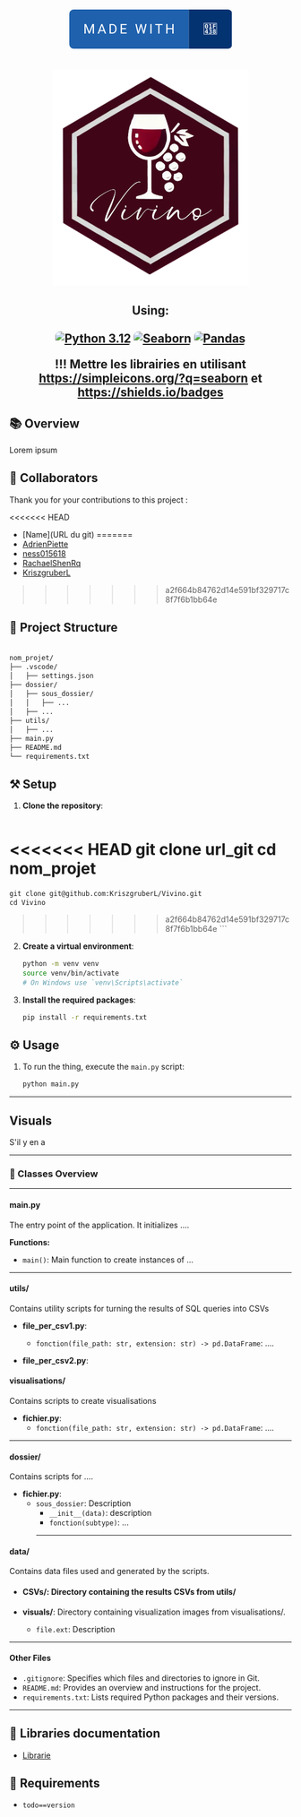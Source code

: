 
<p align="center">
    <br>
     <a href="https://github.com/KriszgruberL" target="_blank"> <img alt="Made with Frogs" src="./assets/made-with-🐸.svg" style="border-radius:0.5rem"></a>
    <br>
    <br><br>
    <a><img src="./assets/vivono_logo.png" width="350"  /></a>
    <h2 align="center">Using:
    <br>
    <br>
    <a href="https://www.python.org/downloads/release/python-3120/"><img alt="Python 3.12" src="https://img.shields.io/badge/Python%203.12-python?style=for-the-badge&logo=python&logoColor=F8E71C&labelColor=427EC4&color=2680D1" style="border-radius:0.5rem"></a>
    <a href="https://www.crummy.com/software/BeautifulSoup/"><img alt="Seaborn" src="https://img.shields.io/badge/Seaborn-Seaborn?style=for-the-badge&logo=seaborn&color=%236666FF" style="border-radius:0.5rem"></a>
    <a href="https://pandas.pydata.org/docs/"><img alt="Pandas" src="https://img.shields.io/badge/Pandas-Pandas?style=for-the-badge&logo=pandas&color=61B3DD" style="border-radius:0.5rem"></a>
    <br>
</p>

!!! Mettre les librairies en utilisant https://simpleicons.org/?q=seaborn et https://shields.io/badges

## 📚 Overview

Lorem ipsum

## 🕺 Collaborators
Thank you for your contributions to this project : 

<<<<<<< HEAD
- [Name](URL du git)
=======
- [AdrienPiette](https://github.com/AdrienPiette)
- [ness015618](https://github.com/ness015618)
- [RachaelShenRq](https://github.com/RachaelShenRq)
- [KriszgruberL](https://github.com/KriszgruberL)
>>>>>>> a2f664b84762d14e591bf329717c8f7f6b1bb64e

## 🚧 Project Structure
```

nom_projet/
├── .vscode/
│   ├── settings.json
├── dossier/
│   ├── sous_dossier/
│   │   ├── ...
│   ├── ...
├── utils/
│   ├── ...
├── main.py
├── README.md
└── requirements.txt
```

## ⚒️ Setup

1. **Clone the repository**:
    ```sh
<<<<<<< HEAD
    git clone url_git
    cd nom_projet
=======
    git clone git@github.com:KriszgruberL/Vivino.git
    cd Vivino
>>>>>>> a2f664b84762d14e591bf329717c8f7f6b1bb64e
    ```

2. **Create a virtual environment**:
    ```sh
    python -m venv venv
    source venv/bin/activate  
    # On Windows use `venv\Scripts\activate`
    ```

3. **Install the required packages**:
    ```sh
    pip install -r requirements.txt
    ```

## ⚙️ Usage

1. To run the thing, execute the `main.py` script:
    ```sh
    python main.py
    ```

---
## Visuals

S'il y en a

---

### 👀 Classes Overview

---
#### **main.py**
The entry point of the application. It initializes ....

**Functions:**
- `main()`: Main function to create instances of ...

---
#### **utils/**

Contains utility scripts for turning the results of SQL queries into CSVs

- **file_per_csv1.py**:
  - `fonction(file_path: str, extension: str) -> pd.DataFrame`: ....

- **file_per_csv2.py**:


#### **visualisations/**
Contains scripts to create visualisations
- **fichier.py**:
  - `fonction(file_path: str, extension: str) -> pd.DataFrame`: ....

---

#### **dossier/**
Contains scripts for ....

- **fichier.py**:
  - `sous_dossier`: Description
    - `__init__(data)`: description
    - `fonction(subtype)`: ...
    ---

#### **data/**
Contains data files used and generated by the scripts.
- #### **CSVs/**: Directory containing the results CSVs from utils/


- **visuals/**: Directory containing visualization images from visualisations/.
  - `file.ext`: Description



---
#### **Other Files**

- `.gitignore`: Specifies which files and directories to ignore in Git.
- `README.md`: Provides an overview and instructions for the project.
- `requirements.txt`: Lists required Python packages and their versions.

---

## 📃 Libraries documentation

- [Librarie](url_librarie)

## 🎯 Requirements

- `todo==version`
